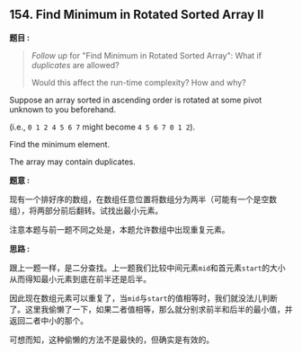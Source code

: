 ## 154. Find Minimum in Rotated Sorted Array II

**题目 :**

> *Follow up* for "Find Minimum in Rotated Sorted Array":
> What if *duplicates* are allowed?
>
> Would this affect the run-time complexity? How and why?

Suppose an array sorted in ascending order is rotated at some pivot unknown to you beforehand.

(i.e., `0 1 2 4 5 6 7` might become `4 5 6 7 0 1 2`).

Find the minimum element.

The array may contain duplicates.

**题意 :**

现有一个排好序的数组，在数组任意位置将数组分为两半（可能有一个是空数组），将两部分前后翻转。试找出最小元素。

注意本题与前一题不同之处是，本题允许数组中出现重复元素。

**思路 :**

跟上一题一样，是二分查找。上一题我们比较中间元素`mid`和首元素`start`的大小从而得知最小元素到底在前半还是后半。

因此现在数组元素可以重复了，当`mid`与`start`的值相等时，我们就没法儿判断了。这里我偷懒了一下，如果二者值相等，那么就分别求前半和后半的最小值，并返回二者中小的那个。

可想而知，这种偷懒的方法不是最快的，但确实是有效的。